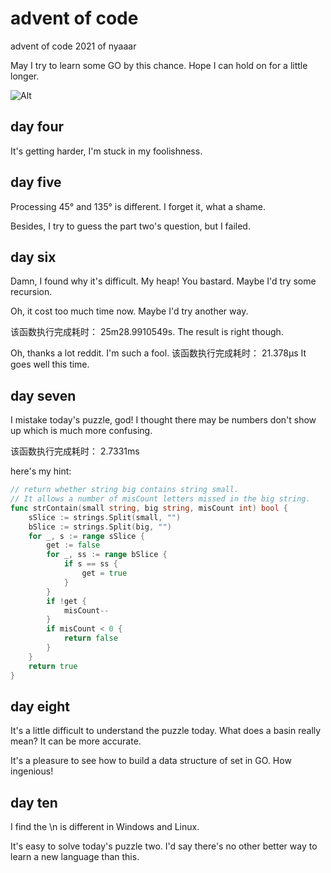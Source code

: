 # advent of code

advent of code 2021 of nyaaar

May I try to learn some GO by this chance. Hope I can hold on for a little longer.

![Alt](https://repobeats.axiom.co/api/embed/9774c0942d69815f520f3eea28a9af134d5ed00b.svg "Repobeats analytics image")

## day four

It's getting harder, I'm stuck in my foolishness.

## day five

Processing 45° and 135° is different. I forget it, what a shame.

Besides, I try to guess the part two's question, but I failed.

## day six

Damn, I found why it's difficult. My heap! You bastard. Maybe I'd try some recursion.

Oh, it cost too much time now. Maybe I'd try another way.

该函数执行完成耗时： 25m28.9910549s. The result is right though.

Oh, thanks a lot reddit. I'm such a fool. 该函数执行完成耗时： 21.378µs It goes well this time.

## day seven

I mistake today's puzzle, god! I thought there may be numbers don't show up which is much more confusing.

该函数执行完成耗时： 2.7331ms

here's my hint:
```go
// return whether string big contains string small. 
// It allows a number of misCount letters missed in the big string. 
func strContain(small string, big string, misCount int) bool {
	sSlice := strings.Split(small, "")
	bSlice := strings.Split(big, "")
	for _, s := range sSlice {
		get := false
		for _, ss := range bSlice {
			if s == ss {
				get = true
			}
		}
		if !get {
			misCount--
		}
		if misCount < 0 {
			return false
		}
	}
	return true
}
```

## day eight

It's a little difficult to understand the puzzle today. What does a basin really mean? It can be more accurate.

It's a pleasure to see how to build a data structure of set in GO. How ingenious!

## day ten

I find the \n is different in Windows and Linux.

It's easy to solve today's puzzle two. I'd say there's no other better way to learn a new language than this.